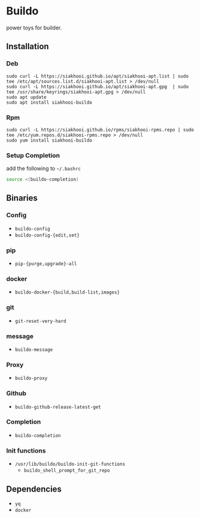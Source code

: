 # Buildo

power toys for builder.

## Installation

### Deb

```
sudo curl -L https://siakhooi.github.io/apt/siakhooi-apt.list | sudo tee /etc/apt/sources.list.d/siakhooi-apt.list > /dev/null
sudo curl -L https://siakhooi.github.io/apt/siakhooi-apt.gpg  | sudo tee /usr/share/keyrings/siakhooi-apt.gpg > /dev/null
sudo apt update
sudo apt install siakhooi-buildo
```

### Rpm

```
sudo curl -L https://siakhooi.github.io/rpms/siakhooi-rpms.repo | sudo tee /etc/yum.repos.d/siakhooi-rpms.repo > /dev/null
sudo yum install siakhooi-buildo
```

### Setup Completion

add the following to `~/.bashrc`

```bash
source <(buildo-completion)
```

## Binaries

### Config

- `buildo-config`
- `buildo-config-{edit,set}`

### pip

- `pip-{purge,upgrade}-all`

### docker

- `buildo-docker-{build,build-list,images}`

### git

- `git-reset-very-hard`

### message

- `buildo-message`

### Proxy
- `buildo-proxy`

### Github
- `buildo-github-release-latest-get`

### Completion

- `buildo-completion`

### Init functions

- `/usr/lib/buildo/buildo-init-git-functions`
  - `buildo_shell_prompt_for_git_repo`

## Dependencies

- `yq`
- `docker`
